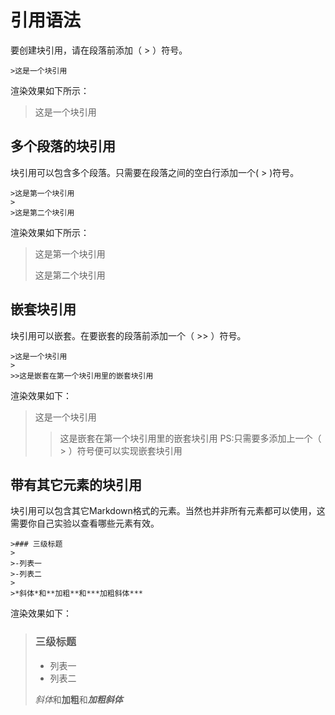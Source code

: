 # 引用语法
要创建块引用，请在段落前添加（ > ）符号。
```
>这是一个块引用
```
渲染效果如下所示：
>这是一个块引用
## 多个段落的块引用
块引用可以包含多个段落。只需要在段落之间的空白行添加一个( > )符号。
```
>这是第一个块引用
>
>这是第二个块引用
```
渲染效果如下所示：
>这是第一个块引用
>
>这是第二个块引用
## 嵌套块引用
块引用可以嵌套。在要嵌套的段落前添加一个（ >> ）符号。
```
>这是一个块引用
>
>>这是嵌套在第一个块引用里的嵌套块引用
```
渲染效果如下：
>这是一个块引用
>
>>这是嵌套在第一个块引用里的嵌套块引用
PS:只需要多添加上一个（ > ）符号便可以实现嵌套块引用
## 带有其它元素的块引用
块引用可以包含其它Markdown格式的元素。当然也并非所有元素都可以使用，这需要你自己实验以查看哪些元素有效。
```
>### 三级标题
>
>-列表一
>-列表二
>
>*斜体*和**加粗**和***加粗斜体***
```
渲染效果如下：
>### 三级标题
>
>- 列表一
>- 列表二
>
>*斜体*和**加粗**和***加粗斜体***